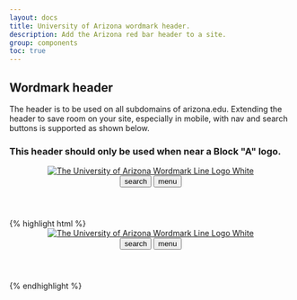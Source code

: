```yaml
---
layout: docs
title: University of Arizona wordmark header.
description: Add the Arizona red bar header to a site.
group: components
toc: true
---
```


## Wordmark header
The header is to be used on all subdomains of arizona.edu. Extending the header
to save room on your site, especially in mobile, with nav and search buttons is
supported as shown below.

### This header should only be used when near a Block "A" logo.

<header class="bg-red arizona-header" id="header_arizona">
  <div class="container l-container">
    <div class="row">
      <a class="arizona-logo" href="http://www.arizona.edu" title="The University of Arizona homepage">
        <img class="arizona-line-logo" alt="The University of Arizona Wordmark Line Logo White" src="https://cdn.digital.arizona.edu/logos/v1.0.0/ua_wordmark_line_logo_white_rgb.min.svg"/>
      </a>
    </div>
  </div>
  <div class="redbar-buttons d-lg-none d-flex justify-content-end">
    <button data-toggle="offcanvas" type="button" data-target="#navbarOffcanvasDemo" aria-controls="navbarOffcanvasDemo" class="btn btn-red mr-1">
      <span class="material-icons-sharp"> search </span>
    </button>
    <button data-toggle="offcanvas" type="button" data-target="#navbarOffcanvasDemo" aria-controls="navbarOffcanvasDemo" class="btn btn-red">
      <span class="material-icons-sharp"> menu </span>
    </button>
  </div>
</header>
{% highlight html %}
<header class="bg-red arizona-header" id="header_arizona">
  <div class="container l-container">
    <div class="row">
      <a class="arizona-logo" href="http://www.arizona.edu" title="The University of Arizona homepage">
        <img class="arizona-line-logo" alt="The University of Arizona Wordmark Line Logo White" src="https://cdn.digital.arizona.edu/logos/v1.0.0/ua_wordmark_line_logo_white_rgb.min.svg"/>
      </a>
    </div>
  </div>
  <div class="redbar-buttons d-lg-none d-flex justify-content-end">
    <button data-toggle="offcanvas" type="button" data-target="#navbarOffcanvasDemo" aria-controls="navbarOffcanvasDemo" class="btn btn-red mr-1">
      <span class="material-icons-sharp"> search </span>
    </button>
    <button data-toggle="offcanvas" type="button" data-target="#navbarOffcanvasDemo" aria-controls="navbarOffcanvasDemo" class="btn btn-red">
      <span class="material-icons-sharp"> menu </span>
    </button>
  </div>
</header>
{% endhighlight %}

<div id="navbarOffcanvasDemo"> </div>
